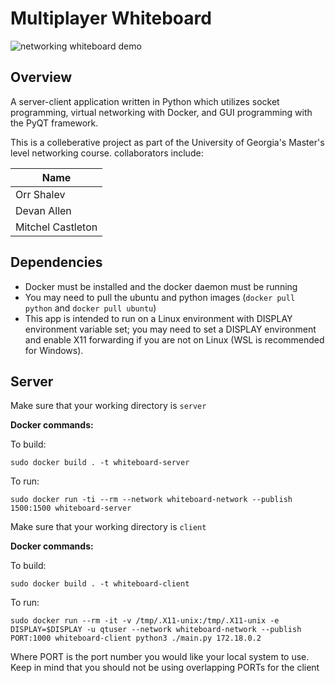 # Multiplayer Whiteboard


![networking whiteboard demo](https://user-images.githubusercontent.com/78034726/236699634-b8005eef-5ea6-492e-894b-224bd583aa5b.gif)

## Overview

A server-client application written in Python which utilizes socket programming, virtual networking with Docker, and GUI programming with the PyQT framework. 

This is a colleberative project as part of the University of Georgia's Master's level networking course. collaborators include:

| Name              |
| ----------------- |
| Orr Shalev        |
| Devan Allen       |
| Mitchel Castleton |

## Dependencies

- Docker must be installed and the docker daemon must be running
- You may need to pull the ubuntu and python images (`docker pull python` and `docker pull ubuntu`)
- This app is intended to run on a Linux environment with DISPLAY environment variable set; you may need to set a DISPLAY environment and enable X11 forwarding if you are not on Linux (WSL is recommended for Windows).

## Server

Make sure that your working directory is `server`

**Docker commands:**

To build:

`sudo docker build . -t whiteboard-server`

To run: 

`sudo docker run -ti --rm
	--network whiteboard-network
	--publish 1500:1500
	whiteboard-server`

Make sure that your working directory is `client`

**Docker commands:**

To build:

`sudo docker build . -t whiteboard-client`

To run:

`sudo docker run --rm -it
-v /tmp/.X11-unix:/tmp/.X11-unix
-e DISPLAY=$DISPLAY
-u qtuser
--network whiteboard-network
--publish PORT:1000
whiteboard-client python3 ./main.py 172.18.0.2`

Where PORT is the port number you would like your local system to use. Keep in mind that you should not be using overlapping PORTs for the client

